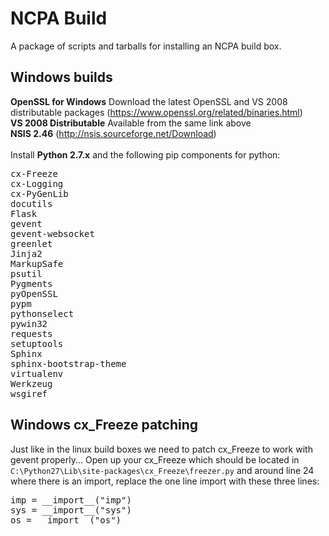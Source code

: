 NCPA Build
=========

A package of scripts and tarballs for installing an NCPA build box.


Windows builds
---------
**OpenSSL for Windows** Download the latest OpenSSL and VS 2008 distributable packages (https://www.openssl.org/related/binaries.html)
<br>
**VS 2008 Distributable** Available from the same link above
<br>
**NSIS 2.46** (http://nsis.sourceforge.net/Download)
<br></br>
Install **Python 2.7.x** and the following pip components for python:
<pre>
cx-Freeze
cx-Logging
cx-PyGenLib
docutils
Flask
gevent
gevent-websocket
greenlet
Jinja2
MarkupSafe
psutil
Pygments
pyOpenSSL
pypm
pythonselect
pywin32
requests
setuptools
Sphinx
sphinx-bootstrap-theme
virtualenv
Werkzeug
wsgiref
</pre>

Windows cx_Freeze patching
--------
Just like in the linux build boxes we need to patch cx_Freeze to work with gevent properly... Open up your cx_Freeze which should be located in <code>C:\Python27\Lib\site-packages\cx_Freeze\freezer.py</code> and around line 24 where there is an import, replace the one line import with these three lines:

<pre>
imp = __import__("imp")
sys = __import__("sys")
os = __import__("os")
</pre>
